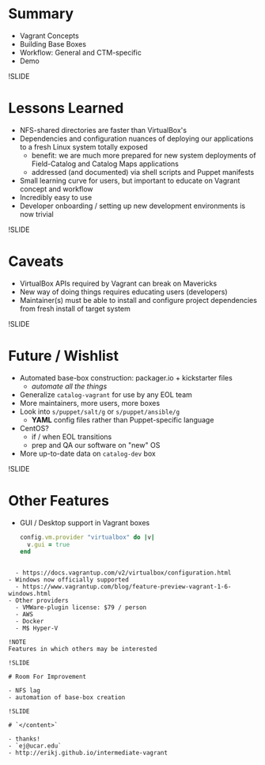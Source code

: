 # Summary

- Vagrant Concepts
- Building Base Boxes
- Workflow: General and CTM-specific
- Demo

!SLIDE

# Lessons Learned

- NFS-shared directories are faster than VirtualBox's
- Dependencies and configuration nuances of deploying our applications to a fresh Linux system totally exposed
  - benefit: we are much more prepared for new system deployments of Field-Catalog and Catalog Maps applications
  - addressed (and documented) via shell scripts and Puppet manifests
- Small learning curve for users, but important to educate on Vagrant concept and workflow
- Incredibly easy to use
- Developer onboarding / setting up new development environments is now trivial

!SLIDE

# Caveats

- VirtualBox APIs required by Vagrant can break on Mavericks
- New way of doing things requires educating users (developers)
- Maintainer(s) must be able to install and configure project dependencies from fresh install of target system

!SLIDE

# Future / Wishlist

- Automated base-box construction: packager.io + kickstarter files
  - *automate all the things*
- Generalize `catalog-vagrant` for use by any EOL team
- More maintainers, more users, more boxes
- Look into `s/puppet/salt/g` or `s/puppet/ansible/g`
  - **YAML** config files rather than Puppet-specific language
- CentOS?
  - if / when EOL transitions
  - prep and QA our software on "new" OS
- More up-to-date data on `catalog-dev` box

!SLIDE

# Other Features

- GUI / Desktop support in Vagrant boxes

  ```ruby
  config.vm.provider "virtualbox" do |v|
    v.gui = true
  end
```

  - https://docs.vagrantup.com/v2/virtualbox/configuration.html
- Windows now officially supported
  - https://www.vagrantup.com/blog/feature-preview-vagrant-1-6-windows.html
- Other providers
  - VMWare-plugin license: $79 / person
  - AWS
  - Docker
  - M$ Hyper-V

!NOTE
Features in which others may be interested

!SLIDE

# Room For Improvement

- NFS lag
- automation of base-box creation

!SLIDE

# `</content>`

- thanks!
- `ej@ucar.edu`
- http://erikj.github.io/intermediate-vagrant
